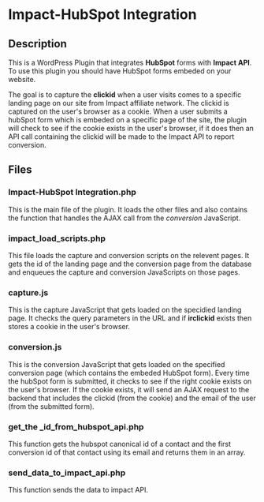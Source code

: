 # Impact-HubSpot Integration

## Description
This is a WordPress Plugin that integrates **HubSpot** forms with **Impact API**. To use this plugin you should have HubSpot forms embeded on your website.

The goal is to capture the **clickid** when a user visits comes to a specific landing page on our site from Impact affiliate network. The clickid is captured on the user's browser as a cookie. 
When a user submits a hubSpot form which is embeded on a specific page of the site, the plugin will check to see if the cookie exists in the user's browser, if it does then an API call containing the clickid will be made to the Impact API to report conversion.



## Files

### Impact-HubSpot Integration.php
This is  the main file of the plugin. It loads the other files and also contains the function that handles the AJAX call from the *conversion* JavaScript.

### impact_load_scripts.php
This file loads the capture and conversion scripts on the relevent pages. It gets the id of the landing page and the conversion page from the database and enqueues the capture and conversion JavaScripts on those pages.

### capture.js
This is the capture JavaScript that gets loaded on the specidied landing page. It checks the query parameters in the URL and if **irclickid** exists then stores a cookie in the user's browser.

### conversion.js
This is the conversion JavaScript that gets loaded on the specified conversion page (which contains the embeded HubSpot form). Every time the hubSpot form is submitted, it checks to see if the right cookie exists on the user's browser.  If the cookie exists, it will send an AJAX request to the backend that includes the clickid (from the cookie) and the email of the user (from the submitted form).

### get_the _id_from_hubspot_api.php
This function gets the hubspot canonical id of a contact and the first conversion id of that contact using its email and returns them in an array.

### send_data_to_impact_api.php
This function sends the data to impact API.